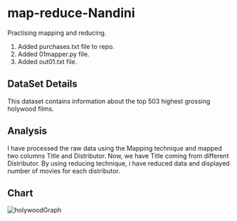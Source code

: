 # map-reduce-Nandini

Practising mapping and reducing.

1. Added purchases.txt file to repo.
2. Added 01mapper.py file.
3. Added out01.txt file.


## DataSet Details
This dataset contains information about the top 503 highest grossing holywood films.

## Analysis
I have processed the raw data using the Mapping technique and mapped two columns Title and Distributor. Now, we have Title coming from different Distributor. By using reducing technique, i have reduced data and displayed number of movies for each distributor.

## Chart
![holywoodGraph](https://user-images.githubusercontent.com/77817444/152586641-8f760660-92bc-4c1c-b854-aace00026332.png)
